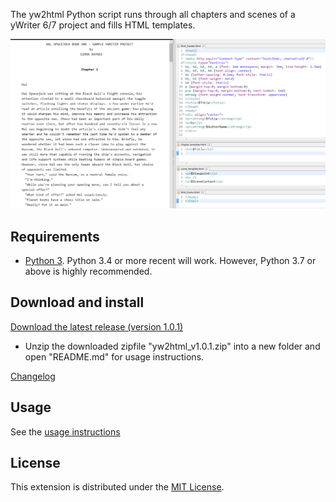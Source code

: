 The yw2html Python script runs through all chapters and scenes of a yWriter 6/7 project and fills HTML templates.

![Screenshot: Example](Screenshots/manuscript.png)

## Requirements

* [Python 3](https://www.python.org). Python 3.4 or more recent will work. However, Python 3.7 or above is highly recommended.

## Download and install


[Download the latest release (version 1.0.1)](https://raw.githubusercontent.com/peter88213/yw2html/master/dist/yw2html_v1.0.1.zip)

* Unzip the downloaded zipfile "yw2html_v1.0.1.zip" into a new folder and open "README.md" for usage instructions.

[Changelog](changelog)

## Usage

See the [usage instructions](usage)

## License

This extension is distributed under the [MIT
License](http://www.opensource.org/licenses/mit-license.php).
